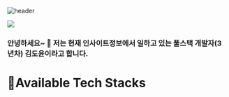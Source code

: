 ![header](https://capsule-render.vercel.app/api?type=transparent&height=300&section=header&text=Introduce%20My%20Projects&fontSize=80&animation=blinking&desc=(feat.기대금지🚫)&descAlign=90&descAlignY=75&fontColor=3d85c6&stroke=0b5394&strokeWidth=2)

<a href="https://precious-value.tistory.com/" target="_blank"><img src="https://img.shields.io/badge/tistory-%23FF8800?style=flat-square&logo=tistory&logoColor=white"/></a>
### 안녕하세요~ 👋 저는 현재 인사이트정보에서 일하고 있는 풀스택 개발자(3년차) 김도윤이라고 합니다. 


<!--
**dedel009/dedel009** is a ✨ _special_ ✨ repository because its `README.md` (this file) appears on your GitHub profile.

Here are some ideas to get you started:

- 🔭 I’m currently working on ...
- 🌱 I’m currently learning ...
- 👯 I’m looking to collaborate on ...
- 🤔 I’m looking for help with ...
- 💬 Ask me about ...
- 📫 How to reach me: ...
- 😄 Pronouns: ...
- ⚡ Fun fact: ...
-->

# 📝Available Tech Stacks

